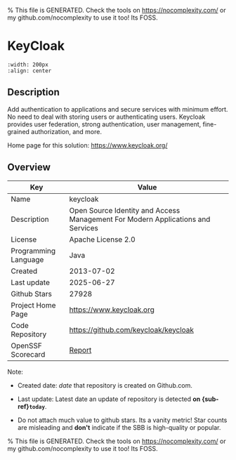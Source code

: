 
% This file is GENERATED. Check the tools on https://nocomplexity.com/ or my github.com/nocomplexity to use it too! Its FOSS. 

# KeyCloak


```{image} https://github.com/keycloak/keycloak-misc/raw/main/logo/logo.svg 
:width: 200px 
:align: center 
```

## Description 

Add authentication to applications and secure services with minimum effort. No need to deal with storing users or authenticating users. Keycloak provides user federation, strong authentication, user management, fine-grained authorization, and more. 

Home page for this solution: https://www.keycloak.org/ 

## Overview 

| Key | Value |
| --- | --- |
| Name | keycloak |
| Description | Open Source Identity and Access Management For Modern Applications and Services |
| License | Apache License 2.0 |
| Programming Language | Java |
| Created | 2013-07-02 |
| Last update | 2025-06-27 |
| Github Stars | 27928 |
| Project Home Page | https://www.keycloak.org |
| Code Repository | https://github.com/keycloak/keycloak |
| OpenSSF Scorecard | [Report](https://securityscorecards.dev/viewer/?uri=github.com/keycloak/keycloak) |

Note:
 - Created date: *date* that repository is created on Github.com. 

- Last update: Latest date an update of repository is detected **on {sub-ref}`today`**. 

- Do not attach much value to github stars. Its a vanity metric! Star counts are misleading and 
**don't** indicate if the SBB is high-quality or popular.

% This file is GENERATED. Check the tools on https://nocomplexity.com/ or my github.com/nocomplexity to use it too! Its FOSS. 

